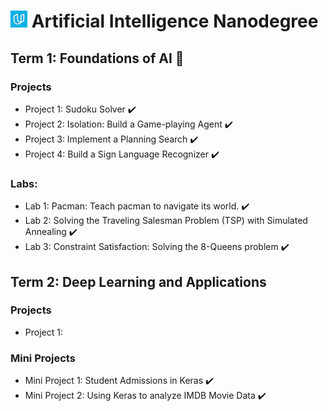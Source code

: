 # ![image](udacity.jpg) Artificial Intelligence Nanodegree 

## Term 1: Foundations of AI :rocket:

### Projects

* Project 1: Sudoku Solver :heavy_check_mark:
* Project 2: Isolation: Build a Game-playing Agent :heavy_check_mark:
* Project 3: Implement a Planning Search :heavy_check_mark:
* Project 4: Build a Sign Language Recognizer :heavy_check_mark:

### Labs:
* Lab 1: Pacman: Teach pacman to navigate its world. :heavy_check_mark:
* Lab 2: Solving the Traveling Salesman Problem (TSP) with Simulated Annealing :heavy_check_mark:
* Lab 3: Constraint Satisfaction: Solving the 8-Queens problem :heavy_check_mark:

## Term 2: Deep Learning and Applications

### Projects
* Project 1: 

### Mini Projects
* Mini Project 1: Student Admissions in Keras :heavy_check_mark:
* Mini Project 2: Using Keras to analyze IMDB Movie Data :heavy_check_mark:
